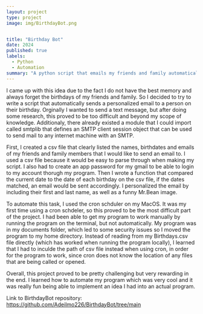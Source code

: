 ```yaml
---
layout: project
type: project
image: img/BirthdayBot.png


title: "Birthday Bot"
date: 2024
published: true
labels:
  - Python
  - Automation
summary: "A python script that emails my friends and family automatically on their birthdays with an customized birthday message."
---
```




I came up with this idea due to the fact I do not have the best memory and always forget the birthdays of my friends and family. So I decided to try to write a script that automatically sends a personalized email to a person on their birthday. Orginally I wanted to send a text message, but after doing some research, this proved to be too difficult and beyond my scope of knowledge. Additionaly, there already existed a module that I could import called smtplib that defines an SMTP client session object that can be used to send mail to any internet machine with an SMTP. 


First, I created a csv file that clearly listed the names, birthdates and emails of my friends and family members that I would like to send an email to. I used a csv file because it would be easy to parse through when making my script. I also had to create an app password for my gmail to be able to login to my account thorugh my program. Then I wrote a function that compared the current date to the date of each birthday on the csv file, if the dates matched, an email would be sent accordingly. I personalized the email by including their first and last name, as well as a funny Mr.Bean image. 

To automate this task, I used the cron schduler on my MacOS. It was my first time using a cron schdeler, so this proved to be the most difficult part of the project. I had been able to get my program to work manually by running the program on the terminal, but not automatically. My program was in my documents folder, which led to some security issues so I moved the program to my home directory. Instead of reading from my Birthdays.csv file directly (which has worked when running the program locally), I learned that I had to inculde the path of csv file instead when using cron, in order for the program to work, since cron does not know the location of any files that are being called or opened. 


Overall, this project proved to be pretty challenging but very rewarding in the end. I learned how to automate my program which was very cool and it was really fun being able to implement an idea I had into an actual program. 

Link to BirthdayBot repository: https://github.com/Adeilmo226/BirthdayBot/tree/main

